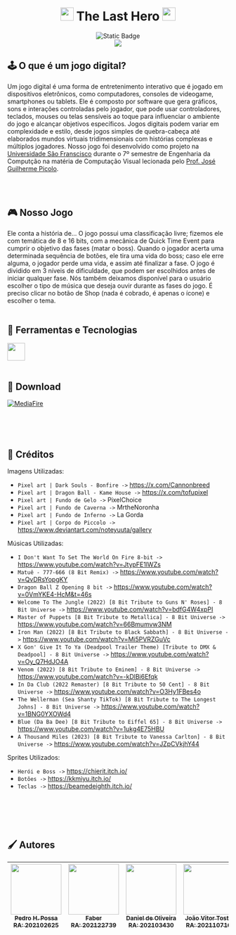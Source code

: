 <h1 align="center"><img src="https://i.imgur.com/ycL7mWy.png" width="30" height="30">  The Last Hero  <img src="https://i.imgur.com/ycL7mWy.png" width="30" height="30"></h1>

<p align="center">
<img alt="Static Badge" src="https://img.shields.io/badge/STATUS-EM ANDAMENTO-orange?style=for-the-badge">
  <br>
  <img src="https://media1.tenor.com/m/TCEyVCo9wG0AAAAC/dark-souls-bonfire.gif"/>
  <br>
</p>

<h2 align="left">🕹️ O que é um jogo digital? </h2>

Um jogo digital é uma forma de entretenimento interativo que é jogado em dispositivos eletrônicos, como computadores, consoles de videogame, smartphones ou tablets. Ele é composto por software que gera gráficos, sons e interações controladas pelo jogador, que pode usar controladores, teclados, mouses ou telas sensíveis ao toque para influenciar o ambiente do jogo e alcançar objetivos específicos. Jogos digitais podem variar em complexidade e estilo, desde jogos simples de quebra-cabeça até elaborados mundos virtuais tridimensionais com histórias complexas e múltiplos jogadores. Nosso jogo foi desenvolvido como projeto na <a href="https://www.usf.edu.br">Universidade São Franscisco</a> durante o 7º semestre de Engenharia da Computção na matéria de Computação Visual lecionada pelo <a href="https://github.com/joguipi">Prof. José Guilherme Picolo</a>.

<br>
<br>
<h2 align="left">🎮 Nosso Jogo </h2>
Ele conta a história de... O jogo possui uma classificação livre; fizemos ele com temática de 8 e 16 bits, com a mecânica de Quick Time Event para cumprir o objetivo das fases (matar o boss). Quando o jogador acerta uma determinada sequência de botões, ele tira uma vida do boss; caso ele erre alguma, o jogador perde uma vida, e assim até finalizar a fase. O jogo é dividido em 3 níveis de dificuldade, que podem ser escolhidos antes de iniciar qualquer fase. Nós também deixamos disponível para o usuário escolher o tipo de música que deseja ouvir durante as fases do jogo. É preciso clicar no botão de Shop (nada é cobrado, é apenas o ícone) e escolher o tema.

<br>
<br>

<h2 align="left">🧮 Ferramentas e Tecnologias </h2>
<a href="https://processing.org/">
  <img src="https://cdn.jsdelivr.net/gh/devicons/devicon@latest/icons/processing/processing-original.svg" width="40" height="40"/>
</a>

<br>
<br>

<h2 align="left">📁 Download </h2>

  [![MediaFire](https://cdn2.iconfinder.com/data/icons/metro-ui-icon-set/128/MediaFire.png)](https://www.google.com/webhp?hl=pt-PT&sa=X&ved=0ahUKEwixgcy6ptKGAxWiqJUCHfChBEgQPAgJ)

<br>
<br>
<br>

<h2 align="left">📃 Créditos </h2>
Imagens Utilizadas:
<br>

- `Pixel art | Dark Souls - Bonfire ->` https://x.com/Cannonbreed
- `Pixel art | Dragon Ball - Kame House ->` https://x.com/tofupixel
- `Pixel art | Fundo de Gelo ->` PixelChoice
- `Pixel art | Fundo de Caverna ->` MrtheNoronha
- `Pixel art | Fundo de Inferno ->` La Gorda
- `Pixel art | Corpo do Piccolo ->` https://www.deviantart.com/noteyuuta/gallery

Músicas Utilizadas:
<br>
- `I Don't Want To Set The World On Fire 8-bit ->` https://www.youtube.com/watch?v=JtypFE1lWZs
- `Matuê - 777-666 (8 Bit Remix) ->` https://www.youtube.com/watch?v=QvDRsYopgKY
- `Dragon Ball Z Opening 8 bit ->` https://www.youtube.com/watch?v=0VmYKE4-HcM&t=46s
- `Welcome To The Jungle (2022) [8 Bit Tribute to Guns N' Roses] - 8 Bit Universe ->` https://www.youtube.com/watch?v=bdfG4W4xpPI
- `Master of Puppets [8 Bit Tribute to Metallica] - 8 Bit Universe ->` https://www.youtube.com/watch?v=66Bmumvw3NM
- `Iron Man (2022) [8 Bit Tribute to Black Sabbath] - 8 Bit Universe ->` https://www.youtube.com/watch?v=Mi5PVRZGuVc
- `X Gon' Give It To Ya (Deadpool Trailer Theme) [Tribute to DMX & Deadpool] - 8 Bit Universe ->` https://www.youtube.com/watch?v=Oy_Q7HdJO4A
- `Venom (2022) [8 Bit Tribute to Eminem] - 8 Bit Universe ->` https://www.youtube.com/watch?v=-kDlBi6Efqk
- `In Da Club (2022 Remaster) [8 Bit Tribute to 50 Cent] - 8 Bit Universe ->` https://www.youtube.com/watch?v=O3Hy1FBes4o
- `The Wellerman (Sea Shanty TikTok) [8 Bit Tribute to The Longest Johns] - 8 Bit Universe ->` https://www.youtube.com/watch?v=1BNG0YXOWd4
- `Blue (Da Ba Dee) [8 Bit Tribute to Eiffel 65] - 8 Bit Universe ->` https://www.youtube.com/watch?v=1ukg4E75HBU
- `A Thousand Miles (2023) [8 Bit Tribute to Vanessa Carlton] - 8 Bit Universe ->` https://www.youtube.com/watch?v=JZpCVkjhY44

Sprites Utilizados:
<br>
- `Herói e Boss ->` https://chierit.itch.io/
- `Botões ->` https://kkmiyu.itch.io/
- `Teclas ->` https://beamedeighth.itch.io/

<br>
<br>
<br>
<br>

<h2 align="left">🖌️ Autores </h2>

| [<img loading="lazy" src="https://avatars.githubusercontent.com/u/146893811?v=4" width=115><br><sub>Pedro H. Possa<br>RA: 202102625</sub>](https://github.com/pedrohpossa) | [<img loading="lazy" src="https://avatars.githubusercontent.com/u/145297917?v=4" width=115><br><sub>Faber<br>RA: 202122739</sub>](https://github.com/faber-junior) | [<img loading="lazy" src="https://avatars.githubusercontent.com/u/146894068?v=4" width=115><br><sub>Daniel de Oliveira<br>RA: 202103430</sub>](https://github.com/olvdan) | [<img loading="lazy" src="https://avatars.githubusercontent.com/u/146894760?v=4" width=115><br><sub>João Vitor Tosto<br>RA: 202110716 </sub>](https://github.com/zacktosto) | [<img loading="lazy" src="https://avatars.githubusercontent.com/u/99860324?v=4" width=115><br><sub>Matheus Franco<br>RA: 202107447</sub>](https://github.com/Matiobiribo) |
|:---: | :---: | :---: | :---: | :---: |
